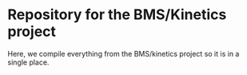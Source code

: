 # Repository for the BMS/Kinetics project
Here, we compile everything from the BMS/kinetics project so it is in a single place.

